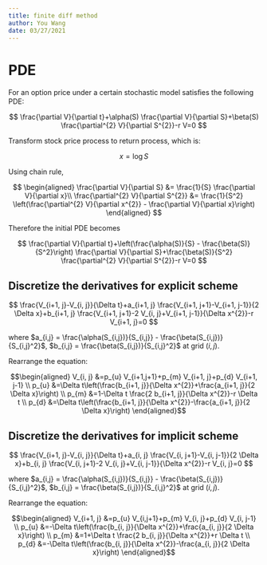 ```yaml
---
title: finite diff method
author: You Wang
date: 03/27/2021
---
```


# PDE

For an option price under a certain stochastic model satisﬁes the following PDE:

$$
\frac{\partial V}{\partial t}+\alpha(S) \frac{\partial V}{\partial S}+\beta(S) \frac{\partial^{2} V}{\partial S^{2}}-r V=0
$$

Transform stock price process to return process, which is:

$$
x = \log S
$$

Using chain rule,

$$
\begin{aligned}
    \frac{\partial V}{\partial S} &= \frac{1}{S} \frac{\partial V}{\partial x}\\
    \frac{\partial^{2} V}{\partial S^{2}} &= \frac{1}{S^2} \left(\frac{\partial^{2} V}{\partial x^{2}} - \frac{\partial V}{\partial x}\right)
\end{aligned}
$$

Therefore the initial PDE becomes

$$
\frac{\partial V}{\partial t}+\left(\frac{\alpha(S)}{S} - \frac{\beta(S)}{S^2}\right) \frac{\partial V}{\partial S}+\frac{\beta(S)}{S^2} \frac{\partial^{2} V}{\partial S^{2}}-r V=0
$$

## Discretize the derivatives for explicit scheme

$$
\frac{V_{i+1, j}-V_{i, j}}{\Delta t}+a_{i+1, j} \frac{V_{i+1, j+1}-V_{i+1, j-1}}{2 \Delta x}+b_{i+1, j} \frac{V_{i+1, j+1}-2 V_{i, j}+V_{i+1, j-1}}{\Delta x^{2}}-r V_{i+1, j}=0
$$

where $a_{i,j} = \frac{\alpha(S_{i,j})}{S_{i,j}} - \frac{\beta(S_{i,j})}{S_{i,j}^2}$, $b_{i,j} = \frac{\beta(S_{i,j})}{S_{i,j}^2}$ at grid $(i,j)$.

Rearrange the equation:

$$\begin{aligned}
V_{i, j} &=p_{u} V_{i+1,j+1}+p_{m} V_{i+1, j}+p_{d} V_{i+1, j-1} \\
p_{u} &=\Delta t\left(\frac{b_{i+1, j}}{\Delta x^{2}}+\frac{a_{i+1, j}}{2 \Delta x}\right) \\
p_{m} &=1-\Delta t \frac{2 b_{i+1, j}}{\Delta x^{2}}-r \Delta t \\
p_{d} &=\Delta t\left(\frac{b_{i+1, j}}{\Delta x^{2}}-\frac{a_{i+1, j}}{2 \Delta x}\right)
\end{aligned}$$

## Discretize the derivatives for implicit scheme

$$
\frac{V_{i+1, j}-V_{i, j}}{\Delta t}+a_{i, j} \frac{V_{i, j+1}-V_{i, j-1}}{2 \Delta x}+b_{i, j} \frac{V_{i, j+1}-2 V_{i, j}+V_{i, j-1}}{\Delta x^{2}}-r V_{i, j}=0
$$

where $a_{i,j} = \frac{\alpha(S_{i,j})}{S_{i,j}} - \frac{\beta(S_{i,j})}{S_{i,j}^2}$, $b_{i,j} = \frac{\beta(S_{i,j})}{S_{i,j}^2}$ at grid $(i,j)$.

Rearrange the equation:

$$\begin{aligned}
V_{i+1, j} &=p_{u} V_{i,j+1}+p_{m} V_{i, j}+p_{d} V_{i, j-1} \\
p_{u} &=-\Delta t\left(\frac{b_{i, j}}{\Delta x^{2}}+\frac{a_{i, j}}{2 \Delta x}\right) \\
p_{m} &=1+\Delta t \frac{2 b_{i, j}}{\Delta x^{2}}+r \Delta t \\
p_{d} &=-\Delta t\left(\frac{b_{i, j}}{\Delta x^{2}}-\frac{a_{i, j}}{2 \Delta x}\right)
\end{aligned}$$
